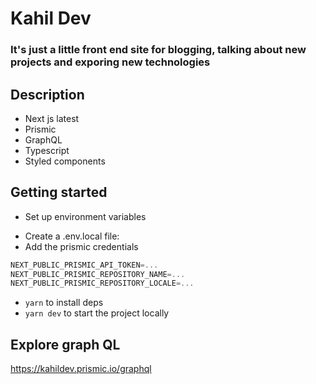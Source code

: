 # Kahil Dev

### It's just a little front end site for blogging, talking about new projects and exporing new technologies

## Description

- Next js latest
- Prismic
- GraphQL
- Typescript
- Styled components

## Getting started

- Set up environment variables

* Create a .env.local file:
* Add the prismic credentials

```jsx
NEXT_PUBLIC_PRISMIC_API_TOKEN=...
NEXT_PUBLIC_PRISMIC_REPOSITORY_NAME=...
NEXT_PUBLIC_PRISMIC_REPOSITORY_LOCALE=...
```

- `yarn` to install deps
- `yarn dev` to start the project locally

## Explore graph QL 
https://kahildev.prismic.io/graphql